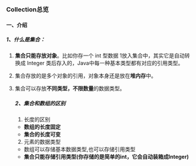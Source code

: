 ### Collection总览

#### 一、介绍

##### 1、什么是集合：

1. **集合只能存放对象**。比如你存一个 int 型数据 1放入集合中，其实它是自动转换成 Integer 类后存入的，Java中每一种基本类型都有对应的引用类型。

2. 集合存放的是多个对象的引用，对象本身还是放在**堆内存**中。

3. 集合可以存放**不同类型，不限数量**的数据类型。

   ##### 2、集合和数组的区别

   1. 长度的区别

   - **数组的长度固定**
   - **集合的长度可变**

   2. 元素的数据类型

   - 数组可以存储基本数据类型,也可以存储引用类型
   - **集合只能存储引用类型(你存储的是简单的int，它会自动装箱成Integer)**






